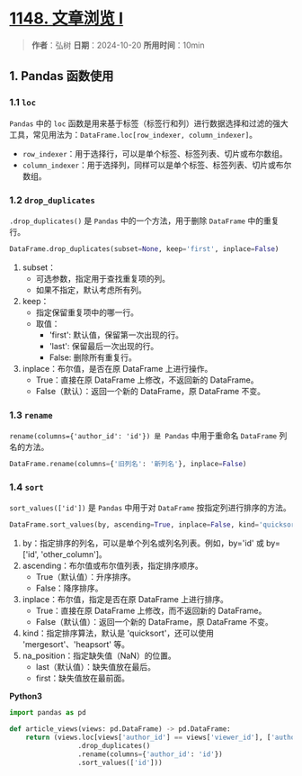 # [1148. 文章浏览 I](https://leetcode.cn/problems/article-views-i/description/)

> **作者**：弘树
> **日期**：2024-10-20
> **所用时间**：10min

## 1. Pandas 函数使用

### 1.1 `loc`

`Pandas` 中的 `loc` 函数是用来基于标签（标签行和列）进行数据选择和过滤的强大工具，常见用法为：`DataFrame.loc[row_indexer, column_indexer]`。

- `row_indexer`：用于选择行，可以是单个标签、标签列表、切片或布尔数组。
- `column_indexer`：用于选择列，同样可以是单个标签、标签列表、切片或布尔数组。

### 1.2 `drop_duplicates`

`.drop_duplicates()` 是 `Pandas` 中的一个方法，用于删除 `DataFrame` 中的重复行。

```python
DataFrame.drop_duplicates(subset=None, keep='first', inplace=False)
```

1. subset：
    - 可选参数，指定用于查找重复项的列。
    - 如果不指定，默认考虑所有列。
2. keep：
   - 指定保留重复项中的哪一行。
   - 取值：
        - 'first': 默认值，保留第一次出现的行。
        - 'last': 保留最后一次出现的行。
        - False: 删除所有重复行。
3. inplace：布尔值，是否在原 DataFrame 上进行操作。
   - True：直接在原 DataFrame 上修改，不返回新的 DataFrame。
   - False（默认）：返回一个新的 DataFrame，原 DataFrame 不变。

### 1.3 `rename`

`rename(columns={'author_id': 'id'}) 是 Pandas` 中用于重命名 `DataFrame` 列名的方法。

```python
DataFrame.rename(columns={'旧列名': '新列名'}, inplace=False)
```

### 1.4 `sort`

`sort_values(['id'])` 是 `Pandas` 中用于对 `DataFrame` 按指定列进行排序的方法。

```python
DataFrame.sort_values(by, ascending=True, inplace=False, kind='quicksort', na_position='last')
```

1. by：指定排序的列名，可以是单个列名或列名列表。例如，by='id' 或 by=['id', 'other_column']。
2. ascending：布尔值或布尔值列表，指定排序顺序。
    - True（默认值）：升序排序。
    - False：降序排序。
3. inplace：布尔值，指定是否在原 DataFrame 上进行排序。
    - True：直接在原 DataFrame 上修改，而不返回新的 DataFrame。
    - False（默认值）：返回一个新的 DataFrame，原 DataFrame 不变。
4. kind：指定排序算法，默认是 'quicksort'，还可以使用 'mergesort'、'heapsort' 等。
5. na_position：指定缺失值（NaN）的位置。
    - last（默认值）：缺失值放在最后。
    - first：缺失值放在最前面。

**Python3**

```python
import pandas as pd

def article_views(views: pd.DataFrame) -> pd.DataFrame:
    return (views.loc[views['author_id'] == views['viewer_id'], ['author_id']]
                 .drop_duplicates()
                 .rename(columns={'author_id': 'id'})
                 .sort_values(['id']))
```